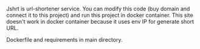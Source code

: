 Jshrt is url-shortener service. You can modify this code (buy domain and connect it to this project) and run this project in docker container.
This site doesn't work in docker container because it uses env IP for generate short URL.

Dockerfile and requirements in main directory. 